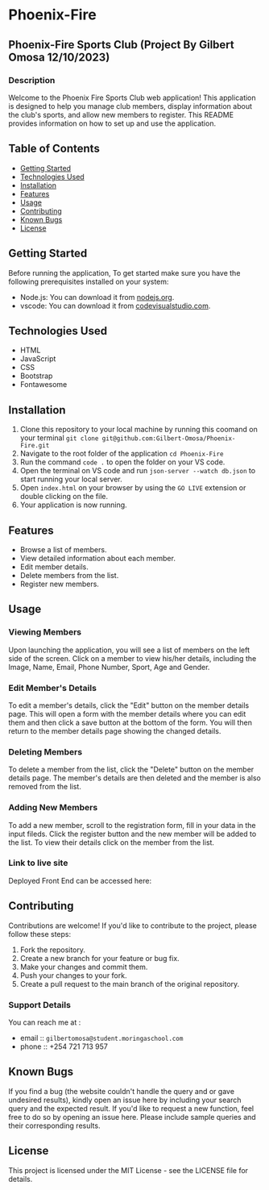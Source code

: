 # Phoenix-Fire

## Phoenix-Fire Sports Club (Project By **Gilbert Omosa** 12/10/2023)

### Description

Welcome to the Phoenix Fire Sports Club web application! This application is designed to help you manage club members, display information about the club's sports, and allow new members to register. This README provides information on how to set up and use the application.

## Table of Contents

- [Getting Started](#getting-started)
- [Technologies Used](#technologies-used)
- [Installation](#installation)
- [Features](#features)
- [Usage](#usage)
- [Contributing](#contributing)
- [Known Bugs](#known-bugs)
- [License](#license)

## Getting Started

Before running the application, To get started make sure you have the following prerequisites installed on your system:

- Node.js: You can download it from [nodejs.org](https://nodejs.org/).
- vscode: You can download it from [codevisualstudio.com](https://code.visualstudio.com/Download).

## Technologies Used

- HTML
- JavaScript
- CSS
- Bootstrap
- Fontawesome

## Installation

1. Clone this repository to your local machine by running this coomand on your terminal `git clone git@github.com:Gilbert-Omosa/Phoenix-Fire.git`
2. Navigate to the root folder of the application `cd Phoenix-Fire`
3. Run the command `code .` to open the folder on your VS code.
4. Open the terminal on VS code and run `json-server --watch db.json` to start running your local server.
5. Open `index.html` on your browser by using the `GO LIVE` extension or double clicking on the file.
6. Your application is now running.

## Features

- Browse a list of members.
- View detailed information about each member.
- Edit member details.
- Delete members from the list.
- Register new members.

## Usage

### Viewing Members

Upon launching the application, you will see a list of members on the left side of the screen.
Click on a member to view his/her details, including the Image, Name, Email, Phone Number, Sport, Age and Gender.

### Edit Member's Details

To edit a member's details, click the "Edit" button on the member details page.
This will open a form with the member details where you can edit them and then click a save button at the bottom of the form.
You will then return to the member details page showing the changed details.

### Deleting Members

To delete a member from the list, click the "Delete" button on the member details page.
The member's details are then deleted and the member is also removed from the list.

### Adding New Members

To add a new member, scroll to the registration form, fill in your data in the input fileds.
Click the register button and the new member will be added to the list. To view their details click on the member from the list.

### Link to live site

Deployed Front End can be accessed here:

## Contributing

Contributions are welcome! If you'd like to contribute to the project, please follow these steps:

1. Fork the repository.
2. Create a new branch for your feature or bug fix.
3. Make your changes and commit them.
4. Push your changes to your fork.
5. Create a pull request to the main branch of the original repository.

### Support Details

You can reach me at :

- email :: `gilbertomosa@student.moringaschool.com`
- phone :: +254 721 713 957

## Known Bugs

If you find a bug (the website couldn't handle the query and or gave undesired results), kindly open an issue here by including your search query and the expected result.
If you'd like to request a new function, feel free to do so by opening an issue here. Please include sample queries and their corresponding results.

## License

This project is licensed under the MIT License - see the LICENSE file for details.
